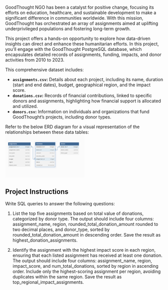 GoodThought NGO has been a catalyst for positive change, focusing its efforts on education, healthcare, and sustainable development to make a significant difference in communities worldwide. With this mission, GoodThought has orchestrated an array of assignments aimed at uplifting underprivileged populations and fostering long-term growth.

This project offers a hands-on opportunity to explore how data-driven insights can direct and enhance these humanitarian efforts. In this project, you'll engage with the GoodThought PostgreSQL database, which encapsulates detailed records of assignments, funding, impacts, and donor activities from 2010 to 2023. 

This comprehensive dataset includes:

- **`assignments.csv`:** Details about each project, including its name, duration (start and end dates), budget, geographical region, and the impact score.
- **`donations.csv`:** Records of financial contributions, linked to specific donors and assignments, highlighting how financial support is allocated and utilized.
- **`donors.csv`:** Information on individuals and organizations that fund GoodThought’s projects, including donor types.

Refer to the below ERD diagram for a visual representation of the relationships between these data tables:
<img src="erd.png" alt="ERD" width="50%" height="50%">

## Project Instructions
Write SQL queries to answer the following questions:

1) List the top five assignments based on total value of donations, categorized by donor type. The output should include four columns: assignment_name, region,  rounded_total_donation_amount rounded to two decimal places, and donor_type, sorted by rounded_total_donation_amount in descending order. Save the result as highest_donation_assignments.

2) Identify the assignment with the highest impact score in each region, ensuring that each listed assignment has received at least one donation. The output should include four columns: assignment_name, region, impact_score, and num_total_donations, sorted by region in ascending order. Include only the highest-scoring assignment per region, avoiding duplicates within the same region. Save the result as top_regional_impact_assignments.